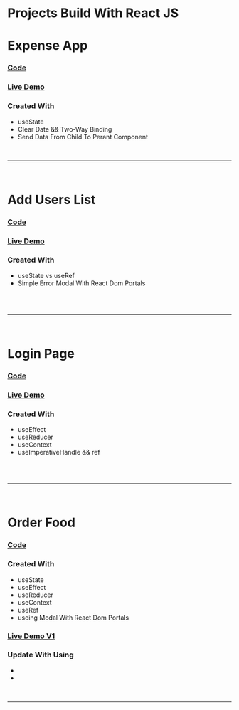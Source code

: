 # Projects Build With  React JS  


# **Expense App**
### [Code](./Projects/expenses_app/)
### [Live Demo](https://expense05.netlify.app/)


### Created With 
  - useState
  - Clear Date && Two-Way Binding
  - Send Data From Child To Perant Component

<br/>

-----------------------------------------------

<br/>

# **Add Users List**
### [Code](./Projects/Users/)
### [Live Demo](https://users-list05.netlify.app/)

### Created With 
  - useState vs useRef
  - Simple Error Modal With React Dom Portals
<br/>

<br/>

-----------------------------------------------

<br/>

# **Login Page**
### [Code](./Projects/Login/)
### [Live Demo](https://login05.netlify.app/)


### Created With 
  - useEffect 
  - useReducer
  - useContext
  - useImperativeHandle && ref
<br/>

<br/>

-----------------------------------------------

<br/>


# **Order Food**
### [Code](./Projects/order_food/)


### Created With 
  - useState 
  - useEffect
  - useReducer
  - useContext
  - useRef
  - useing Modal With React Dom Portals

### [Live Demo V1](https://order-food-v1.netlify.app/)

### Update With Using
  - 
  - 


<br/>

-----------------------------------------------

<br/>












